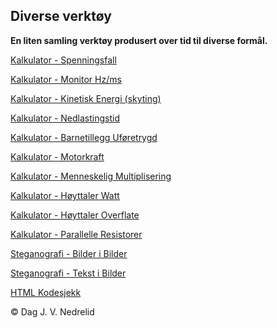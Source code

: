 ﻿## Diverse verktøy

**En liten samling verktøy produsert over tid til diverse formål.**  

[Kalkulator - Spenningsfall](https://djnedrelid.github.io/diverse-verktoy/spenningsfall/)  

[Kalkulator - Monitor Hz/ms](https://djnedrelid.github.io/diverse-verktoy/monitorcalc/)  

[Kalkulator - Kinetisk Energi (skyting)](https://djnedrelid.github.io/diverse-verktoy/kineticenergycalc/)  

[Kalkulator - Nedlastingstid](https://djnedrelid.github.io/diverse-verktoy/downloadcalc/)  

[Kalkulator - Barnetillegg Uføretrygd](https://djnedrelid.github.io/diverse-verktoy/Barnetillegg/)  

[Kalkulator - Motorkraft](https://djnedrelid.github.io/diverse-verktoy/enginecalc/)  

[Kalkulator - Menneskelig Multiplisering](https://djnedrelid.github.io/diverse-verktoy/menneskelig_multiplisering/)  

[Kalkulator - Høyttaler Watt](https://djnedrelid.github.io/diverse-verktoy/speaker_wattage_calc/)  

[Kalkulator - Høyttaler Overflate](https://djnedrelid.github.io/diverse-verktoy/speaker_surface_calc/)  

[Kalkulator - Parallelle Resistorer](https://djnedrelid.github.io/diverse-verktoy/parallel_resistor_calc/)  

[Steganografi - Bilder i Bilder](https://djnedrelid.github.io/diverse-verktoy/steganografi/bilder-i-bilder/)  

[Steganografi - Tekst i Bilder](https://djnedrelid.github.io/diverse-verktoy/steganografi/tekst-i-bilder/)  

[HTML Kodesjekk](https://djnedrelid.github.io/diverse-verktoy/htmltagcheck/)  

© Dag J. V. Nedrelid
